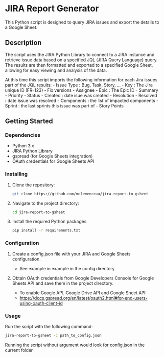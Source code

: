 # JIRA Report Generator

This Python script is designed to query JIRA issues and export the details to a Google Sheet.

## Description

The script uses the JIRA Python Library to connect to a JIRA instance and retrieve issue data based on a specified JQL (JIRA Query Language) query. The results are then formatted and exported to a specified Google Sheet, allowing for easy viewing and analysis of the data.

At this time this script imports the following information for each Jira issues part of the JQL results:
    - Issue Type : Bug, Task, Story, ...
    - Key : The Jira unique ID (FR-123)
    - Fix versions
    - Assignee
    - Epic : The Epic ID
    - Summary
    - Priority
    - Status
    - Created : date isue was created
    - Resolution
    - Resolved : date issue was resolved
    - Components : the list of impacted components
    - Sprint : the last sprints this issue was part of
    - Story Points

## Getting Started

### Dependencies

- Python 3.x
- JIRA Python Library
- gspread (for Google Sheets integration)
- OAuth credentials for Google Sheets API

### Installing

1. Clone the repository:
   ```bash
   git clone https://github.com/mclemenceau/jira-report-to-gsheet
   ```

2. Navigate to the project directory:
    ```bash
    cd jira-report-to-gsheet
    ```

3. Install the required Python packages:
    ```bash
    pip install -r requirements.txt
    ```

### Configuration

1. Create a config.json file with your JIRA and Google Sheets configuration.
    - See example in example in the config directory
  
2. Obtain OAuth credentials from Google Developers Console for Google Sheets API and save them in the project directory.
    - To enable Google API, Google Drive API and Google Sheet API
    - https://docs.gspread.org/en/latest/oauth2.html#for-end-users-using-oauth-client-id

### Usage

Run the script with the following command:
  ```bash
  jira-report-to-gsheet -c path_to_config.json
  ```
Running the script without argument would look for config.json in the current folder
